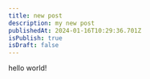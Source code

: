```yaml
---
title: new post
description: my new post
publishedAt: 2024-01-16T10:29:36.701Z
isPublish: true
isDraft: false
---
```

h﻿ello world!